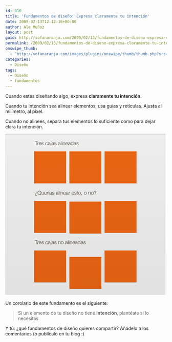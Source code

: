 ```yaml
---
id: 310
title: 'Fundamentos de diseño: Expresa claramente tu intención'
date: 2009-02-13T12:12:16+00:00
author: Ale Muñoz
layout: post
guid: http://sofanaranja.com/2009/02/13/fundamentos-de-diseno-expresa-claramente-tu-intencion/
permalink: /2009/02/13/fundamentos-de-diseno-expresa-claramente-tu-intencion/
onswipe_thumb:
  - 'http://sofanaranja.com/images/plugins/onswipe/thumb/thumb.php?src=/images/2009/02/fd-alineacion.png&amp;w=600&amp;h=800&amp;zc=1&amp;q=75&amp;f=0'
categories:
  - Diseño
tags:
  - Diseño
  - fundamentos
---
```

Cuando estés diseñando algo, expresa **claramente tu intención**.

Cuando tu intención sea alinear elementos, usa guías y retículas. Ajusta al milímetro, al pixel.

Cuando no alinees, separa tus elementos lo suficiente como para dejar clara tu intención.

![fd_alineacion](/images/2009/02/fd-alineacion.png)

Un corolario de este fundamento es el siguiente:

> Si un elemento de tu diseño no tiene **intención**, plantéate si lo necesitas

Y tú: ¿qué fundamentos de diseño quieres compartir? Añádelo a los comentarios (o publícalo en tu blog :)